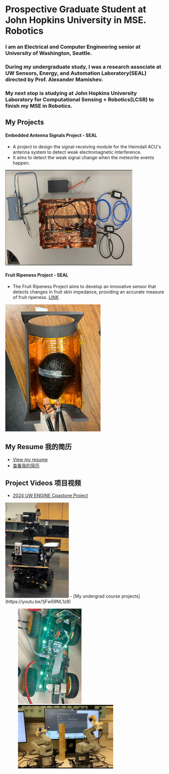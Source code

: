 #   Prospective Graduate Student at John Hopkins University in MSE. Robotics

###   I am an Electrical and Computer Engineering senior at University of Washington, Seattle. 
###   During my undergraduate study, I was a research associate at UW Sensors, Energy, and Automation Laboratory(SEAL) directed by Prof. Alexander Mamishev.
###   My next stop is studying at John Hopkins University Laboratory for Computational Sensing + Robotics(LCSR) to finish my MSE in Robotics.

## My Projects
#### Embedded Antenna Signals Project - SEAL
- A project to design the signal-receiving module for the Heimdall ACU's antenna system to detect weak electromagnetic interference.
- It aims to detect the weak signal change when the meteorite events happen.
<img src="images/antenna.png" width="400" height="300" alt="AltText" />


#### Fruit Ripeness Project - SEAL
- The Fruit Ripeness Project aims to develop an innovative sensor that detects changes in fruit skin impedance, providing an accurate measure of fruit ripeness. [LINK](https://www.uwseal.org/project-showcase/)
<img src="images/fruit sensor.jpg" width="300" height="400" alt="AltText" />
    
## My Resume 我的简历
- [View my resume](Resume.pdf)
- [查看我的简历](Resume2.pdf)

## Project Videos 项目视频
- [2024 UW ENGINE Cpastone Project](https://youtu.be/KzpJeC7L7hM)
<img src="images/wheelchair.jpg" width="200" height="300" alt="AltText" />
- [My undergrad course projects](https://youtu.be/1jFw59NL1z8)
<figure class="third">
    <img src="images/freenove car.jpg" width="200" height="300" alt="AltText" /><img src="images/arms.png" width="300" height="200" alt="AltText" />
</figure>
